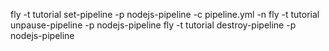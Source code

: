 fly -t tutorial set-pipeline -p nodejs-pipeline -c pipeline.yml -n
fly -t tutorial unpause-pipeline -p nodejs-pipeline
fly -t tutorial destroy-pipeline -p nodejs-pipeline
